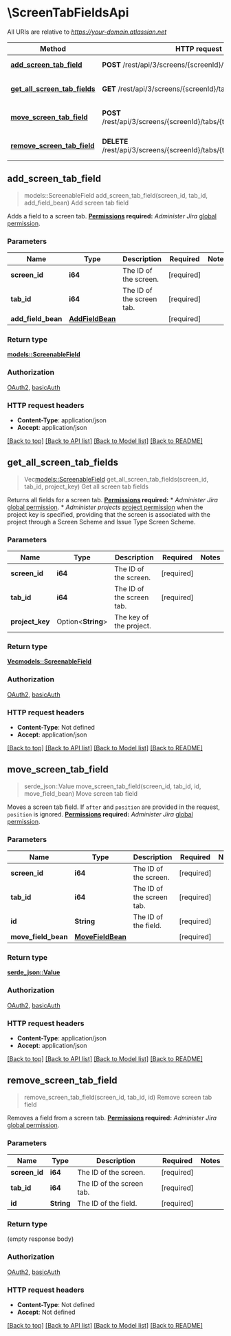 # \ScreenTabFieldsApi

All URIs are relative to *https://your-domain.atlassian.net*

Method | HTTP request | Description
------------- | ------------- | -------------
[**add_screen_tab_field**](ScreenTabFieldsApi.md#add_screen_tab_field) | **POST** /rest/api/3/screens/{screenId}/tabs/{tabId}/fields | Add screen tab field
[**get_all_screen_tab_fields**](ScreenTabFieldsApi.md#get_all_screen_tab_fields) | **GET** /rest/api/3/screens/{screenId}/tabs/{tabId}/fields | Get all screen tab fields
[**move_screen_tab_field**](ScreenTabFieldsApi.md#move_screen_tab_field) | **POST** /rest/api/3/screens/{screenId}/tabs/{tabId}/fields/{id}/move | Move screen tab field
[**remove_screen_tab_field**](ScreenTabFieldsApi.md#remove_screen_tab_field) | **DELETE** /rest/api/3/screens/{screenId}/tabs/{tabId}/fields/{id} | Remove screen tab field



## add_screen_tab_field

> models::ScreenableField add_screen_tab_field(screen_id, tab_id, add_field_bean)
Add screen tab field

Adds a field to a screen tab.  **[Permissions](#permissions) required:** *Administer Jira* [global permission](https://confluence.atlassian.com/x/x4dKLg).

### Parameters


Name | Type | Description  | Required | Notes
------------- | ------------- | ------------- | ------------- | -------------
**screen_id** | **i64** | The ID of the screen. | [required] |
**tab_id** | **i64** | The ID of the screen tab. | [required] |
**add_field_bean** | [**AddFieldBean**](AddFieldBean.md) |  | [required] |

### Return type

[**models::ScreenableField**](ScreenableField.md)

### Authorization

[OAuth2](../README.md#OAuth2), [basicAuth](../README.md#basicAuth)

### HTTP request headers

- **Content-Type**: application/json
- **Accept**: application/json

[[Back to top]](#) [[Back to API list]](../README.md#documentation-for-api-endpoints) [[Back to Model list]](../README.md#documentation-for-models) [[Back to README]](../README.md)


## get_all_screen_tab_fields

> Vec<models::ScreenableField> get_all_screen_tab_fields(screen_id, tab_id, project_key)
Get all screen tab fields

Returns all fields for a screen tab.  **[Permissions](#permissions) required:**   *  *Administer Jira* [global permission](https://confluence.atlassian.com/x/x4dKLg).  *  *Administer projects* [project permission](https://confluence.atlassian.com/x/yodKLg) when the project key is specified, providing that the screen is associated with the project through a Screen Scheme and Issue Type Screen Scheme.

### Parameters


Name | Type | Description  | Required | Notes
------------- | ------------- | ------------- | ------------- | -------------
**screen_id** | **i64** | The ID of the screen. | [required] |
**tab_id** | **i64** | The ID of the screen tab. | [required] |
**project_key** | Option<**String**> | The key of the project. |  |

### Return type

[**Vec<models::ScreenableField>**](ScreenableField.md)

### Authorization

[OAuth2](../README.md#OAuth2), [basicAuth](../README.md#basicAuth)

### HTTP request headers

- **Content-Type**: Not defined
- **Accept**: application/json

[[Back to top]](#) [[Back to API list]](../README.md#documentation-for-api-endpoints) [[Back to Model list]](../README.md#documentation-for-models) [[Back to README]](../README.md)


## move_screen_tab_field

> serde_json::Value move_screen_tab_field(screen_id, tab_id, id, move_field_bean)
Move screen tab field

Moves a screen tab field.  If `after` and `position` are provided in the request, `position` is ignored.  **[Permissions](#permissions) required:** *Administer Jira* [global permission](https://confluence.atlassian.com/x/x4dKLg).

### Parameters


Name | Type | Description  | Required | Notes
------------- | ------------- | ------------- | ------------- | -------------
**screen_id** | **i64** | The ID of the screen. | [required] |
**tab_id** | **i64** | The ID of the screen tab. | [required] |
**id** | **String** | The ID of the field. | [required] |
**move_field_bean** | [**MoveFieldBean**](MoveFieldBean.md) |  | [required] |

### Return type

[**serde_json::Value**](serde_json::Value.md)

### Authorization

[OAuth2](../README.md#OAuth2), [basicAuth](../README.md#basicAuth)

### HTTP request headers

- **Content-Type**: application/json
- **Accept**: application/json

[[Back to top]](#) [[Back to API list]](../README.md#documentation-for-api-endpoints) [[Back to Model list]](../README.md#documentation-for-models) [[Back to README]](../README.md)


## remove_screen_tab_field

> remove_screen_tab_field(screen_id, tab_id, id)
Remove screen tab field

Removes a field from a screen tab.  **[Permissions](#permissions) required:** *Administer Jira* [global permission](https://confluence.atlassian.com/x/x4dKLg).

### Parameters


Name | Type | Description  | Required | Notes
------------- | ------------- | ------------- | ------------- | -------------
**screen_id** | **i64** | The ID of the screen. | [required] |
**tab_id** | **i64** | The ID of the screen tab. | [required] |
**id** | **String** | The ID of the field. | [required] |

### Return type

 (empty response body)

### Authorization

[OAuth2](../README.md#OAuth2), [basicAuth](../README.md#basicAuth)

### HTTP request headers

- **Content-Type**: Not defined
- **Accept**: Not defined

[[Back to top]](#) [[Back to API list]](../README.md#documentation-for-api-endpoints) [[Back to Model list]](../README.md#documentation-for-models) [[Back to README]](../README.md)


